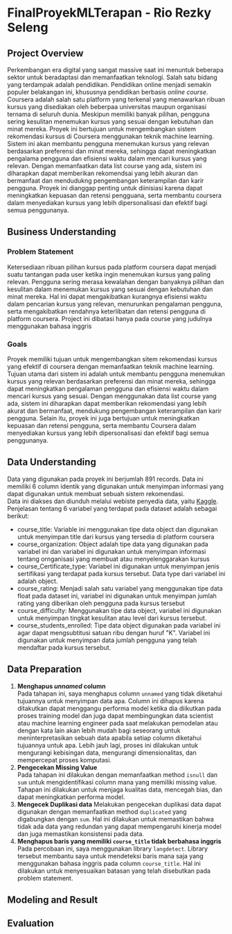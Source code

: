 # FinalProyekMLTerapan - Rio Rezky Seleng

## Project Overview
Perkembangan era digital yang sangat massive saat ini menuntuk beberapa sektor untuk beradaptasi dan memanfaatkan teknologi. Salah satu bidang yang terdampak adalah pendidikan. Pendidikan online menjadi semakin populer belakangan ini, khususnya pendidikan berbasis *online course*. Coursera adalah salah satu platform yang terkenal yang menawarkan ribuan kursus yang disediakan oleh beberpaa universitas maupun organisasi ternama di seluruh dunia. Meskipun memiliki banyak pilihan, pengguna sering kesulitan menemukan kursus yang sesuai dengan kebutuhan dan minat mereka. Proyek ini bertujuan untuk mengembangkan sistem rekomendasi kursus di Coursera menggunakan teknik machine learning. Sistem ini akan membantu pengguna menemukan kursus yang relevan berdasarkan preferensi dan minat mereka, sehingga dapat meningkatkan pengalama pengguna dan efisiensi waktu dalam mencari kursus yang relevan. Dengan memanfaatkan data list course yang ada, sistem ini diharapkan dapat memberikan rekomendsai yang lebih akuran dan bermanfaat dan mendudukng pengembangan keterampilan dan karir pengguna. Proyek ini dianggap penting untuk diinisiasi karena dapat meningkatkan kepuasan dan retensi pengguana, serta membantu coursera dalam menyediakan kursus yang lebih dipersonalisasi dan efektif bagi semua penggunanya.
## Business Understanding
### Problem Statement
Ketersediaan ribuan pilihan kursus pada platform coursera dapat menjadi suatu tantangan pada user ketika ingin menemukan kursus yang paling relevan. Pengguna sering merasa kewalahan dengan banyaknya pilihan dan kesulitan dalam menemukan kursus yang sesuai dengan kebutuhan dan minat mereka. Hal ini dapat mengakibatkan kurangnya efisiensi waktu dalam pencarian kursus yang relevan, menurunkan pengalaman pengguna, serta mengakibatkan rendahnya keterlibatan dan retensi pengguna di platform coursera. Project ini dibatasi hanya pada course yang judulnya menggunakan bahasa inggris
### Goals
Proyek memiliki tujuan untuk mengembangkan sitem rekomendasi kursus yang efektif di coursera dengan memanfaatkan teknik machine learning. Tujuan utama dari sistem ini adalah untuk membantu pengguna menemukan kursus yang relevan berdasarkan preferensi dan minat mereka, sehingga dapat meningkatkan pengalaman pengguna dan efisiensi waktu dalam mencari kursus yang sesuai. Dengan menggunakan data list course yang ada, sistem ini diharapkan dapat memberikan rekomendasi yang lebih akurat dan bermanfaat, mendukung pengembangan keterampilan dan karir pengguna. Selain itu, proyek ini juga bertujuan untuk meningkatkan kepuasan dan retensi pengguna, serta membantu Coursera dalam menyediakan kursus yang lebih dipersonalisasi dan efektif bagi semua penggunanya.
## Data Understanding
Data yang digunakan pada proyek ini berjumlah 891 records. Data ini memiliki 6 column identik yang digunakan untuk menyimpan informasi yang dapat digunakan untuk membuat sebuah sistem rekomendasi.\
Data ini diakses dan diunduh melalui webiste penyedia data, yaitu [Kaggle](https://www.kaggle.com/code/sinya1398/content-based-course-recommendation). Penjelasan tentang 6 variabel yang terdapat pada dataset adalah sebagai berikut:
 - course_title: Variable ini menggunakan tipe data object dan digunakan untuk menyimpan title dari kursus yang tersedia di platform coursera
 - course_organization: Object adalah tipe data yang digunakan pada variabel ini dan variabel ini digunakan untuk menyimpan informasi tentang ornganisasi yang membuat atau menyelenggarakan kursus
 - course_Certificate_type: Variabel ini digunakan untuk menyimpan jenis sertifikasi yang terdapat pada kursus tersebut. Data type dari variabel ini adalah object.
 - course_rating: Menjadi salah satu variabel yang menggunakan tipe data float pada dataset ini, variabel ini digunakan untuk menyimpan jumlah rating yang diberikan oleh pengguna pada kursus tersebut
 - course_difficulty: Menggunakan tipe data object, variabel ini digunakan untuk menyimpan tingkat kesulitan atau level dari kursus tersebut.
 - course_students_enrolled: Tipe data object digunakan pada variabel ini agar dapat mengsubtitusi satuan ribu dengan huruf "K". Variabel ini digunakan untuk menyimpan data jumlah pengguna yang telah mendaftar pada kursus tersebut.
## Data Preparation
 1. **Menghapus *unnamed* column**\
 Pada tahapan ini, saya menghapus column `unnamed` yang tidak diketahui tujuannya untuk menyimpan data apa. Column ini dihapus karena ditakutkan dapat menggangu performa model ketika dia diikutkan pada proses training model dan juga dapat membingungkan data scientist atau machine learning engineer pada saat melakukan pemodelan atau dengan kata lain akan lebih mudah bagi seseorang untuk meninterpretasikan sebuah data apabila setiap column diketahui tujuannya untuk apa. Lebih jauh lagi, proses ini dilakukan untuk mengurangi kebisingan data, mengurangi dimensionalitas, dan mempercepat proses komputasi.
 2. **Pengecekan Missing Value**\
 Pada tahapan ini dilakukan dengan memanfaatkan method `isnull` dan `sum` untuk mengidentifikasi column mana yang memiliki missing value. Tahapan ini dilakukan untuk menjaga kualitas data, mencegah bias, dan dapat meningkatkan performa model.
 3. **Mengecek Duplikasi data**
 Melakukan pengecekan duplikasi data dapat digunakan dengan memanfaatkan method `duplicated` yang digabungkan dengan `sum`. Hal ini dilakukan untuk memastikan bahwa tidak ada data yang redundan yang dapat mempengaruhi kinerja model dan juga memastikan konsistensi pada data.
 4. **Menghapus baris yang memiliki `course_title` tidak berbahasa inggris**\
 Pada percobaan ini, saya menggunakan library `langdetect`. Library tersebut membantu saya untuk mendeteksi baris mana saja yang menggunakan bahasa inggris pada column `course_title`. Hal ini dilakukan untuk menyesuaikan batasan yang telah disebutkan pada problem statement.
 
## Modeling and Result

## Evaluation
